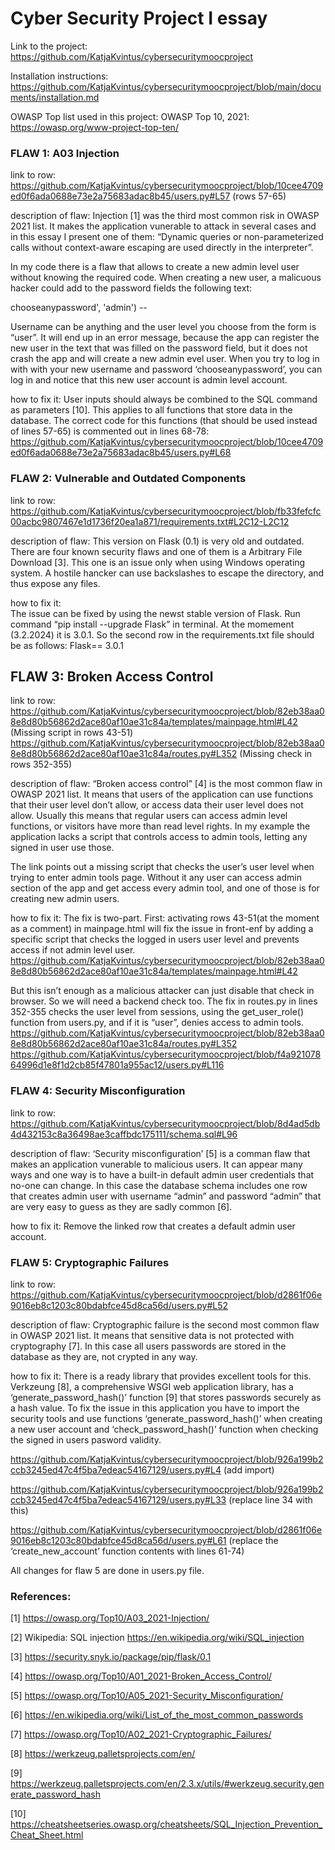 
# Cyber Security Project I essay


Link to the project:
https://github.com/KatjaKvintus/cybersecuritymoocproject 

Installation instructions: 
https://github.com/KatjaKvintus/cybersecuritymoocproject/blob/main/documents/installation.md 

OWASP Top list used in this project: 
OWASP Top 10, 2021: https://owasp.org/www-project-top-ten/



### FLAW 1: A03 Injection 

link to row: https://github.com/KatjaKvintus/cybersecuritymoocproject/blob/10cee4709ed0f6ada0688e73e2a75683adac8b45/users.py#L57 
(rows 57-65)

description of flaw: 
Injection [1] was the third most common risk in OWASP 2021 list. It makes the application vunerable to attack in several cases and in this essay I present one of them: “Dynamic queries or non-parameterized calls without context-aware escaping are used directly in the interpreter”.

In my code there is a flaw that allows to create a new admin level user without knowing the required code. When creating a new user, a malicuous hacker could add to the password fields the following text:

chooseanypassword', 'admin') --

Username can be anything and the user level you choose from the form is “user”. It will end up in an error message, because the app can register the new user in the text that was filled on the password field, but it does not crash the app and will create a new admin evel user. When you try to log in with with your new username and password ‘chooseanypassword’, you can log in and notice that this new user account is admin level account. 

how to fix it: 
User inputs should always be combined to the SQL command as parameters [10]. This applies to all functions that store data in the database. The correct code for this functions (that should be used instead of lines 57-65) is commented out in lines 68-78: https://github.com/KatjaKvintus/cybersecuritymoocproject/blob/10cee4709ed0f6ada0688e73e2a75683adac8b45/users.py#L68 



### FLAW 2: Vulnerable and Outdated Components 

link to row: https://github.com/KatjaKvintus/cybersecuritymoocproject/blob/fb33fefcfc00acbc9807467e1d1736f20ea1a871/requirements.txt#L2C12-L2C12 

description of flaw: 
This version on Flask (0.1) is very old and outdated. There are four known security flaws and one of them is a Arbitrary File Download [3]. This one is an issue only when using Windows operating system. A hostile hancker can use backslashes to escape the directory, and thus expose any files. 

how to fix it:  
The issue can be fixed by using the newst stable version of Flask. Run command “pip install --upgrade Flask” in terminal. At the momement (3.2.2024) it is 3.0.1. So the second row in the requirements.txt file should be as follows:
Flask== 3.0.1



## FLAW 3: Broken Access Control

link to row:
https://github.com/KatjaKvintus/cybersecuritymoocproject/blob/82eb38aa08e8d80b56862d2ace80af10ae31c84a/templates/mainpage.html#L42 
(Missing script in rows 43-51)
https://github.com/KatjaKvintus/cybersecuritymoocproject/blob/82eb38aa08e8d80b56862d2ace80af10ae31c84a/routes.py#L352 
(Missing check in rows 352-355)

description of flaw:
“Broken access control” [4] is the most common flaw in OWASP 2021 list. It means that users of the application can use functions that their user level don’t allow, or access data their user level does not allow. Usually this means that regular users can access admin level functions, or visitors have more than read level rights. In my example the application lacks a script that controls access to admin tools, letting any signed in user use those.

The link points out a missing script that checks the user’s user level when trying to enter admin tools page. Without it any user can access admin section of the app and get access every admin tool,  and one of those is for creating new admin users. 

how to fix it: 
The fix is two-part. First: activating rows 43-51(at the moment as a comment)  in mainpage.html will fix the issue in front-enf by adding a specific script that checks the logged in users user level and prevents access if not admin level user. 
https://github.com/KatjaKvintus/cybersecuritymoocproject/blob/82eb38aa08e8d80b56862d2ace80af10ae31c84a/templates/mainpage.html#L42 

But  this isn’t enough as a malicious attacker can just disable that check in browser. So we will need a backend check too. The fix in routes.py in lines 352-355 checks the user level from sessions, using the get_user_role() function from users.py, and if it is “user”, denies access to admin tools. 
https://github.com/KatjaKvintus/cybersecuritymoocproject/blob/82eb38aa08e8d80b56862d2ace80af10ae31c84a/routes.py#L352 
https://github.com/KatjaKvintus/cybersecuritymoocproject/blob/f4a92107864996d1e8f1d2cb85f47801a955ac12/users.py#L116 


### FLAW 4: Security Misconfiguration 

link to row:
https://github.com/KatjaKvintus/cybersecuritymoocproject/blob/8d4ad5db4d432153c8a36498ae3caffbdc175111/schema.sql#L96 

description of flaw: 
‘Security misconfiguration’ [5] is a comman flaw that makes an application vunerable to malicious users. It can appear many ways and one way is to have a built-in default admin user credentials that no-one can change. In this case the database schema includes one row that creates admin user with username “admin” and password “admin” that are very easy to guess as they are sadly common [6].

how to fix it: 
Remove the linked row that creates a default admin user account.



### FLAW 5: Cryptographic Failures 

link to row:
https://github.com/KatjaKvintus/cybersecuritymoocproject/blob/d2861f06e9016eb8c1203c80bdabfce45d8ca56d/users.py#L52 

description of flaw:
Cryptographic failure is the second most common flaw in OWASP 2021 list. It means that sensitive data is not protected with cryptography [7]. In this case all users passwords are stored in the database as they are, not crypted in any way. 

how to fix it: 
There is a ready library that provides excellent tools for this. Verkzeung [8], a comprehensive WSGI web application library, has a ‘generate_password_hash()’ function [9] that stores passwords securely as a hash value. To fix the issue in this application you have to import the security tools and use functions ‘generate_password_hash()’ when creating a new user account and ‘check_password_hash()’ function when checking the signed in users pasword validity.

https://github.com/KatjaKvintus/cybersecuritymoocproject/blob/926a199b2ccb3245ed47c4f5ba7edeac54167129/users.py#L4 (add import)

https://github.com/KatjaKvintus/cybersecuritymoocproject/blob/926a199b2ccb3245ed47c4f5ba7edeac54167129/users.py#L33 (replace line 34 with this)

https://github.com/KatjaKvintus/cybersecuritymoocproject/blob/d2861f06e9016eb8c1203c80bdabfce45d8ca56d/users.py#L61 (replace the ‘create_new_account’ function contents with lines 61-74)

All changes for flaw 5 are done in users.py file. 


### References:


[1] https://owasp.org/Top10/A03_2021-Injection/  

[2] Wikipedia: SQL injection https://en.wikipedia.org/wiki/SQL_injection 

[3] https://security.snyk.io/package/pip/flask/0.1 

[4] https://owasp.org/Top10/A01_2021-Broken_Access_Control/ 

[5] https://owasp.org/Top10/A05_2021-Security_Misconfiguration/ 

[6] https://en.wikipedia.org/wiki/List_of_the_most_common_passwords 

[7] https://owasp.org/Top10/A02_2021-Cryptographic_Failures/ 

[8] https://werkzeug.palletsprojects.com/en/ 

[9] https://werkzeug.palletsprojects.com/en/2.3.x/utils/#werkzeug.security.generate_password_hash 

[10] https://cheatsheetseries.owasp.org/cheatsheets/SQL_Injection_Prevention_Cheat_Sheet.html 
